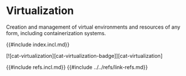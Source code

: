 # Virtualization

Creation and management of virtual environments and resources of any form, including containerization systems.

{{#include index.incl.md}}

[![cat-virtualization][cat-virtualization-badge]][cat-virtualization]

{{#include refs.incl.md}}
{{#include ../../refs/link-refs.md}}
